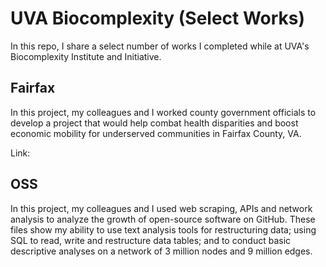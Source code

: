 # UVA Biocomplexity (Select Works)

In this repo, I share a select number of works I completed while at UVA's Biocomplexity Institute and Initiative. 

## Fairfax  

In this project, my colleagues and I worked county government officials to develop a project that would help combat health disparities and boost economic mobility for underserved communities in Fairfax County, VA. 

Link:

## OSS

In this project, my colleagues and I used web scraping, APIs and network analysis to analyze the growth of open-source software on GitHub. These files show my ability to use text analysis tools for restructuring data; using SQL to read, write and restructure data tables; and to conduct basic descriptive analyses on a network of 3 million nodes and 9 million edges.
